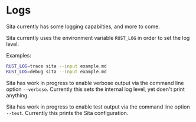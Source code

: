 # Logs

Sita currently has some logging capabilties, and more to come.

Sita currently uses the environment variable `RUST_LOG` in order to set the log level.

Examples:

```sh
RUST_LOG=trace sita --input example.md
RUST_LOG=debug sita --input example.md
```

Sita has work in progress to enable verbose output via the command line option `--verbose`. Currently this sets the internal log level, yet doen't print anything.

Sita has work in progress to enable test output via the command line option `--test`. Currently this prints the Sita configuration.
